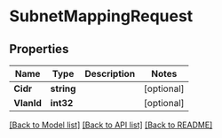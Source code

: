 # SubnetMappingRequest

## Properties

Name | Type | Description | Notes
------------ | ------------- | ------------- | -------------
**Cidr** | **string** |  | [optional] 
**VlanId** | **int32** |  | [optional] 

[[Back to Model list]](../README.md#documentation-for-models) [[Back to API list]](../README.md#documentation-for-api-endpoints) [[Back to README]](../README.md)


